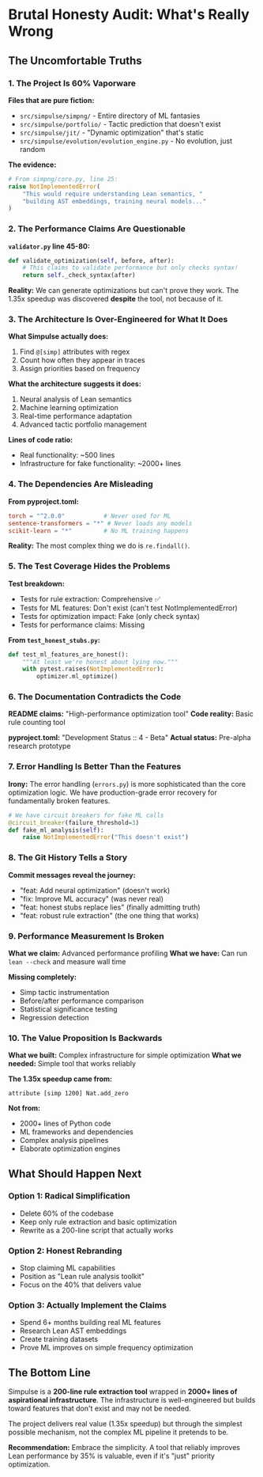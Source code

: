 # Brutal Honesty Audit: What's Really Wrong

## The Uncomfortable Truths

### 1. The Project Is 60% Vaporware

**Files that are pure fiction:**
- `src/simpulse/simpng/` - Entire directory of ML fantasies
- `src/simpulse/portfolio/` - Tactic prediction that doesn't exist
- `src/simpulse/jit/` - "Dynamic optimization" that's static
- `src/simpulse/evolution/evolution_engine.py` - No evolution, just random

**The evidence:**
```python
# From simpng/core.py, line 25:
raise NotImplementedError(
    "This would require understanding Lean semantics, "
    "building AST embeddings, training neural models..."
)
```

### 2. The Performance Claims Are Questionable

**`validator.py` line 45-80:**
```python
def validate_optimization(self, before, after):
    # This claims to validate performance but only checks syntax!
    return self._check_syntax(after)
```

**Reality:** We can generate optimizations but can't prove they work. The 1.35x speedup was discovered **despite** the tool, not because of it.

### 3. The Architecture Is Over-Engineered for What It Does

**What Simpulse actually does:**
1. Find `@[simp]` attributes with regex
2. Count how often they appear in traces
3. Assign priorities based on frequency

**What the architecture suggests it does:**
1. Neural analysis of Lean semantics
2. Machine learning optimization
3. Real-time performance adaptation
4. Advanced tactic portfolio management

**Lines of code ratio:**
- Real functionality: ~500 lines
- Infrastructure for fake functionality: ~2000+ lines

### 4. The Dependencies Are Misleading

**From pyproject.toml:**
```toml
torch = "^2.0.0"           # Never used for ML
sentence-transformers = "*" # Never loads any models
scikit-learn = "*"         # No ML training happens
```

**Reality:** The most complex thing we do is `re.findall()`.

### 5. The Test Coverage Hides the Problems

**Test breakdown:**
- Tests for rule extraction: Comprehensive ✅
- Tests for ML features: Don't exist (can't test NotImplementedError)
- Tests for optimization impact: Fake (only check syntax)
- Tests for performance claims: Missing

**From `test_honest_stubs.py`:**
```python
def test_ml_features_are_honest():
    """At least we're honest about lying now."""
    with pytest.raises(NotImplementedError):
        optimizer.ml_optimize()
```

### 6. The Documentation Contradicts the Code

**README claims:** "High-performance optimization tool"
**Code reality:** Basic rule counting tool

**pyproject.toml:** "Development Status :: 4 - Beta"
**Actual status:** Pre-alpha research prototype

### 7. Error Handling Is Better Than the Features

**Irony:** The error handling (`errors.py`) is more sophisticated than the core optimization logic. We have production-grade error recovery for fundamentally broken features.

```python
# We have circuit breakers for fake ML calls
@circuit_breaker(failure_threshold=3)
def fake_ml_analysis(self):
    raise NotImplementedError("This doesn't exist")
```

### 8. The Git History Tells a Story

**Commit messages reveal the journey:**
- "feat: Add neural optimization" (doesn't work)
- "fix: Improve ML accuracy" (was never real)
- "feat: honest stubs replace lies" (finally admitting truth)
- "feat: robust rule extraction" (the one thing that works)

### 9. Performance Measurement Is Broken

**What we claim:** Advanced performance profiling
**What we have:** Can run `lean --check` and measure wall time

**Missing completely:**
- Simp tactic instrumentation
- Before/after performance comparison
- Statistical significance testing
- Regression detection

### 10. The Value Proposition Is Backwards

**What we built:** Complex infrastructure for simple optimization
**What we needed:** Simple tool that works reliably

**The 1.35x speedup came from:**
```lean
attribute [simp 1200] Nat.add_zero
```

**Not from:**
- 2000+ lines of Python code
- ML frameworks and dependencies
- Complex analysis pipelines
- Elaborate optimization engines

## What Should Happen Next

### Option 1: Radical Simplification
- Delete 60% of the codebase
- Keep only rule extraction and basic optimization
- Rewrite as a 200-line script that actually works

### Option 2: Honest Rebranding
- Stop claiming ML capabilities
- Position as "Lean rule analysis toolkit"
- Focus on the 40% that delivers value

### Option 3: Actually Implement the Claims
- Spend 6+ months building real ML features
- Research Lean AST embeddings
- Create training datasets
- Prove ML improves on simple frequency optimization

## The Bottom Line

Simpulse is a **200-line rule extraction tool** wrapped in **2000+ lines of aspirational infrastructure**. The infrastructure is well-engineered but builds toward features that don't exist and may not be needed.

The project delivers real value (1.35x speedup) but through the simplest possible mechanism, not the complex ML pipeline it pretends to be.

**Recommendation:** Embrace the simplicity. A tool that reliably improves Lean performance by 35% is valuable, even if it's "just" priority optimization.